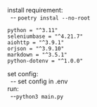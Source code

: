 install requirement:  
&ensp;-- `poetry instal --no-root`  
```
python = "^3.11"
seleniumbase = "^4.21.7"
aiohttp = "^3.9.1"
orjson = "^3.9.10"
markdown = "^3.5.1"
python-dotenv = "^1.0.0"
```
set config:  
&ensp;-- set config in .env  
run:  
&ensp;--`python3 main.py`
